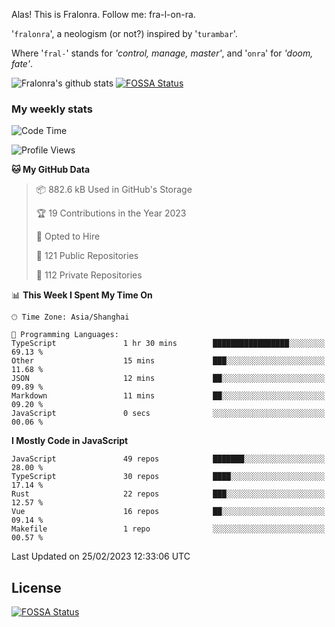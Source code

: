 Alas! This is Fralonra. Follow me: fra-l-on-ra.

'`fralonra`', a neologism (or not?) inspired by '`turambar`'.

Where '`fral-`' stands for *'control, manage, master'*, and '`onra`' for *'doom, fate'*.

![Fralonra's github stats](https://github-readme-stats.vercel.app/api?username=fralonra)
[![FOSSA Status](https://app.fossa.com/api/projects/git%2Bgithub.com%2Ffralonra%2Ffralonra.svg?type=shield)](https://app.fossa.com/projects/git%2Bgithub.com%2Ffralonra%2Ffralonra?ref=badge_shield)

### My weekly stats

<!--START_SECTION:waka-->
![Code Time](http://img.shields.io/badge/Code%20Time-3%2C101%20hrs%2059%20mins-blue)

![Profile Views](http://img.shields.io/badge/Profile%20Views-6-blue)

**🐱 My GitHub Data** 

> 📦 882.6 kB Used in GitHub's Storage 
 > 
> 🏆 19 Contributions in the Year 2023
 > 
> 💼 Opted to Hire
 > 
> 📜 121 Public Repositories 
 > 
> 🔑 112 Private Repositories 
 > 
📊 **This Week I Spent My Time On** 

```text
🕑︎ Time Zone: Asia/Shanghai

💬 Programming Languages: 
TypeScript               1 hr 30 mins        █████████████████░░░░░░░░   69.13 % 
Other                    15 mins             ███░░░░░░░░░░░░░░░░░░░░░░   11.68 % 
JSON                     12 mins             ██░░░░░░░░░░░░░░░░░░░░░░░   09.89 % 
Markdown                 11 mins             ██░░░░░░░░░░░░░░░░░░░░░░░   09.20 % 
JavaScript               0 secs              ░░░░░░░░░░░░░░░░░░░░░░░░░   00.06 % 
```

**I Mostly Code in JavaScript** 

```text
JavaScript               49 repos            ███████░░░░░░░░░░░░░░░░░░   28.00 % 
TypeScript               30 repos            ████░░░░░░░░░░░░░░░░░░░░░   17.14 % 
Rust                     22 repos            ███░░░░░░░░░░░░░░░░░░░░░░   12.57 % 
Vue                      16 repos            ██░░░░░░░░░░░░░░░░░░░░░░░   09.14 % 
Makefile                 1 repo              ░░░░░░░░░░░░░░░░░░░░░░░░░   00.57 % 
```




 Last Updated on 25/02/2023 12:33:06 UTC
<!--END_SECTION:waka-->

## License
[![FOSSA Status](https://app.fossa.com/api/projects/git%2Bgithub.com%2Ffralonra%2Ffralonra.svg?type=large)](https://app.fossa.com/projects/git%2Bgithub.com%2Ffralonra%2Ffralonra?ref=badge_large)